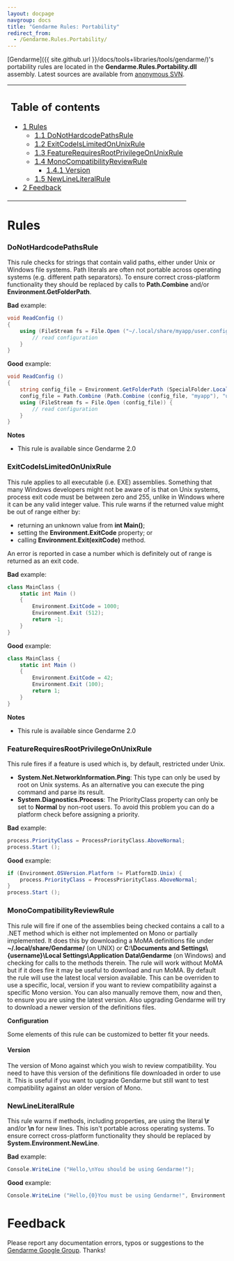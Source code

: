 ```yaml
---
layout: docpage
navgroup: docs
title: "Gendarme Rules: Portability"
redirect_from:
  - /Gendarme.Rules.Portability/
---
```


[Gendarme]({{ site.github.url }}/docs/tools+libraries/tools/gendarme/)'s portability rules are located in the **Gendarme.Rules.Portability.dll** assembly. Latest sources are available from [anonymous SVN](http://anonsvn.mono-project.com/viewvc/trunk/mono-tools/gendarme/rules/Gendarme.Rules.Portability/).

<table>
<col width="100%" />
<tbody>
<tr class="odd">
<td align="left"><h2>Table of contents</h2>
<ul>
<li><a href="#rules">1 Rules</a>
<ul>
<li><a href="#donothardcodepathsrule">1.1 DoNotHardcodePathsRule</a></li>
<li><a href="#exitcodeislimitedonunixrule">1.2 ExitCodeIsLimitedOnUnixRule</a></li>
<li><a href="#featurerequiresrootprivilegeonunixrule">1.3 FeatureRequiresRootPrivilegeOnUnixRule</a></li>
<li><a href="#monocompatibilityreviewrule">1.4 MonoCompatibilityReviewRule</a>
<ul>
<li><a href="#version">1.4.1 Version</a></li>
</ul></li>
<li><a href="#newlineliteralrule">1.5 NewLineLiteralRule</a></li>
</ul></li>
<li><a href="#feedback">2 Feedback</a></li>
</ul></td>
</tr>
</tbody>
</table>

Rules
=====

### DoNotHardcodePathsRule

This rule checks for strings that contain valid paths, either under Unix or Windows file systems. Path literals are often not portable across operating systems (e.g. different path separators). To ensure correct cross-platform functionality they should be replaced by calls to **Path.Combine** and/or **Environment.GetFolderPath**.

**Bad** example:

``` csharp
void ReadConfig ()
{
    using (FileStream fs = File.Open ("~/.local/share/myapp/user.config")) {
        // read configuration
    }
}
```

**Good** example:

``` csharp
void ReadConfig ()
{
    string config_file = Environment.GetFolderPath (SpecialFolder.LocalApplicationData);
    config_file = Path.Combine (Path.Combine (config_file, "myapp"), "user.config");
    using (FileStream fs = File.Open (config_file)) {
        // read configuration
    }
}
```

**Notes**

-   This rule is available since Gendarme 2.0

### ExitCodeIsLimitedOnUnixRule

This rule applies to all executable (i.e. EXE) assemblies. Something that many Windows developers might not be aware of is that on Unix systems, process exit code must be between zero and 255, unlike in Windows where it can be any valid integer value. This rule warns if the returned value might be out of range either by:

-   returning an unknown value from **int Main()**;
-   setting the **Environment.ExitCode** property; or
-   calling **Environment.Exit(exitCode)** method.

An error is reported in case a number which is definitely out of range is returned as an exit code.

**Bad** example:

``` csharp
class MainClass {
    static int Main ()
    {
        Environment.ExitCode = 1000;
        Environment.Exit (512);
        return -1;
    }
}
```

**Good** example:

``` csharp
class MainClass {
    static int Main ()
    {
        Environment.ExitCode = 42;
        Environment.Exit (100);
        return 1;
    }
}
```

**Notes**

-   This rule is available since Gendarme 2.0

### FeatureRequiresRootPrivilegeOnUnixRule

This rule fires if a feature is used which is, by default, restricted under Unix.

-   **System.Net.NetworkInformation.Ping**: This type can only be used by root on Unix systems. As an alternative you can execute the ping command and parse its result.
-   **System.Diagnostics.Process**: The PriorityClass property can only be set to **Normal** by non-root users. To avoid this problem you can do a platform check before assigning a priority.

 **Bad** example:

``` csharp
process.PriorityClass = ProcessPriorityClass.AboveNormal;
process.Start ();
```

**Good** example:

``` csharp
if (Environment.OSVersion.Platform != PlatformID.Unix) {
    process.PriorityClass = ProcessPriorityClass.AboveNormal;
}
process.Start ();
```

### MonoCompatibilityReviewRule

This rule will fire if one of the assemblies being checked contains a call to a .NET method which is either not implemented on Mono or partially implemented. It does this by downloading a MoMA definitions file under **\~/.local/share/Gendarme/** (on UNIX) or **C:\\Documents and Settings\\{username}\\Local Settings\\Application Data\\Gendarme** (on Windows) and checking for calls to the methods therein. The rule will work without MoMA but if it does fire it may be useful to download and run MoMA. By default the rule will use the latest local version available. This can be overriden to use a specific, local, version if you want to review compatibility against a specific Mono version. You can also manually remove them, now and then, to ensure you are using the latest version. Also upgrading Gendarme will try to download a newer version of the definitions files.

**Configuration**

Some elements of this rule can be customized to better fit your needs.

#### Version

The version of Mono against which you wish to review compatibility. You need to have this version of the definitions file downloaded in order to use it. This is useful if you want to upgrade Gendarme but still want to test compatibility against an older version of Mono.

### NewLineLiteralRule

This rule warns if methods, including properties, are using the literal **\\r** and/or **\\n** for new lines. This isn't portable across operating systems. To ensure correct cross-platform functionality they should be replaced by **System.Environment.NewLine**.

**Bad** example:

``` csharp
Console.WriteLine ("Hello,\nYou should be using Gendarme!");
```

**Good** example:

``` csharp
Console.WriteLine ("Hello,{0}You must be using Gendarme!", Environment.NewLine);
```

Feedback
========

Please report any documentation errors, typos or suggestions to the [Gendarme Google Group](http://groups.google.com/group/gendarme). Thanks!


